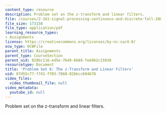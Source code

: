 ```yaml
---
content_type: resource
description: Problem set on the z-transform and linear filters.
file: /courses/2-161-signal-processing-continuous-and-discrete-fall-2008/07d55c77f741ff03786882bbcc694678_ps6.pdf
file_size: 173158
file_type: application/pdf
learning_resource_types:
- Assignments
license: https://creativecommons.org/licenses/by-nc-sa/4.0/
ocw_type: OCWFile
parent_title: Assignments
parent_type: CourseSection
parent_uid: 828bc116-ed5e-7b49-6689-fed462c15038
resourcetype: Document
title: 'Problem Set 6: The z-Transform and Linear Filters'
uid: 07d55c77-f741-ff03-7868-82bbcc694678
video_files:
  video_thumbnail_file: null
video_metadata:
  youtube_id: null
---
```

Problem set on the z-transform and linear filters.